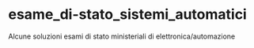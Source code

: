# esame_di-stato_sistemi_automatici
Alcune soluzioni esami di stato ministeriali di elettronica/automazione  
